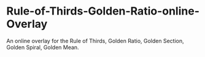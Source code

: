 # Rule-of-Thirds-Golden-Ratio-online-Overlay
An online overlay for the Rule of Thirds, Golden Ratio, Golden Section, Golden Spiral, Golden Mean.
